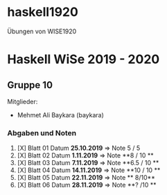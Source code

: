 # haskell1920
Übungen von WISE1920

Haskell WiSe 2019 - 2020
=======================================

## Gruppe 10
Mitglieder:
* Mehmet Ali Baykara (baykara)

### Abgaben und Noten
1. [X] Blatt 01 Datum **25.10.2019** => Note 5 / 5 
2. [X] Blatt 02 Datum **1.11.2019** => Note **8 / 10 **
3. [X] Blatt 03 Datum **7.11.2019** => Note **6.5 / 10 **
4. [X] Blatt 04 Datum **14.11.2019** => Note **10 / 10 **
5. [X] Blatt 05 Datum **22.11.2019** => Note ** 8/10**
7. [X] Blatt 06 Datum **28.11.2019** => Note **? /10 **

